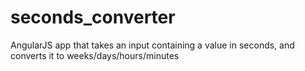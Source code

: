 seconds_converter
=================

AngularJS app that takes an input containing a value in seconds, and converts it to weeks/days/hours/minutes
